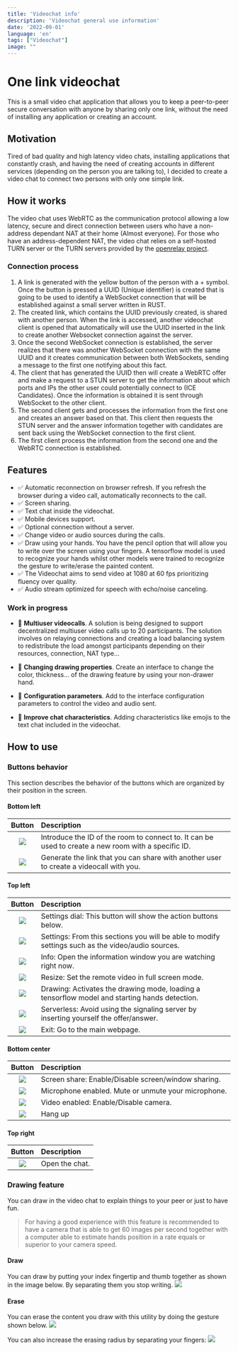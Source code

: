 ```yaml
---
title: 'Videochat info'
description: 'Videochat general use information'
date: '2022-09-01'
language: 'en'
tags: ["Videochat"]
image: ""
---
```


# One link videochat
This is a small video chat application that allows you to keep a peer-to-peer secure conversation with anyone by sharing only one link, without the need of installing any application or creating an account.

## Motivation
Tired of bad quality and high latency video chats, installing applications that constantly crash, and having the need of creating accounts in different services (depending on the person you are talking to), I decided to create a video chat to connect two persons with only one simple link.

## How it works
The video chat uses WebRTC as the communication protocol allowing a low latency, secure and direct connection between users who have a non-address dependant NAT at their home (Almost everyone). For those who have an address-dependent NAT, the video chat relies on a self-hosted TURN server or the TURN servers provided by the [openrelay project](https://www.metered.ca/tools/openrelay/).

### Connection process
1. A link is generated with the yellow button of the person with a + symbol. Once the button is pressed a UUID (Unique identifier) is created that is going to be used to identify a WebSocket connection that will be established against a small server written in RUST.
2. The created link, which contains the UUID previously created, is shared with another person. When the link is accessed, another videochat client is opened that automatically will use the UUID inserted in the link to create another Websocket connection against the server. 
3. Once the second WebSocket connection is established, the server realizes that there was another WebSocket connection with the same UUID and it creates communication between both WebSockets, sending a message to the first one notifying about this fact.
4. The client that has generated the UUID then will create a WebRTC offer and make a request to a STUN server to get the information about which ports and IPs the other user could potentially connect to (ICE Candidates). Once the information is obtained it is sent through WebSocket to the other client.
5. The second client gets and processes the information from the first one and creates an answer based on that. This client then requests the STUN server and the answer information together with candidates are sent back using the WebSocket connection to the first client.
6. The first client process the information from the second one and the WebRTC connection is established.


## Features


- :white_check_mark: Automatic reconnection on browser refresh. If you refresh the browser during a video call, automatically reconnects to the call.
- :white_check_mark: Screen sharing.
- :white_check_mark: Text chat inside the videochat.
- :white_check_mark: Mobile devices support.
- :white_check_mark: Optional connection without a server.
- :white_check_mark: Change video or audio sources during the calls.
- :white_check_mark: Draw using your hands. You have the pencil option that will allow you to write over the screen using your fingers. A tensorflow model is used to recognize your hands whilst other models were trained to recognize the gesture to write/erase the painted content.
- :white_check_mark: The Videochat aims to send video at 1080 at 60 fps prioritizing fluency over quality.
- :white_check_mark: Audio stream optimized for speech with echo/noise canceling.

### Work in progress
- :construction: **Multiuser videocalls**. A solution is being designed to support decentralized multiuser video calls up to 20 participants. The solution involves on relaying connections and creating a load balancing system to redistribute the load amongst participants depending on their resources, connection, NAT type...
- :construction: **Changing drawing properties**. Create an interface to change the color, thickness... of the drawing feature by using your non-drawer hand.
- :construction: **Configuration parameters**. Add to the interface configuration parameters to control the video and audio sent.

- :construction: **Improve chat characteristics**. Adding characteristics like emojis to the text chat included in the videochat.

## How to use

### Buttons behavior
This section describes the behavior of the buttons which are organized by their position in the screen.
#### Bottom left
Button            |  Description
:-------------------------:|:-------------------------
![](../assets/img/blog/videochat-info/2022-09-03-14-36-16.png) |Introduce the ID of the room to connect to. It can be used to create a new room with a specific ID.
![](../assets/img/blog/videochat-info/2022-09-03-14-36-28.png) |Generate the link that you can share with another user to create a videocall with you.

#### Top left
Button            |  Description
:-------------------------:|:-------------------------
![](../assets/img/blog/videochat-info/2022-09-03-14-36-48.png) |Settings dial: This button will show the action buttons below.
![](../assets/img/blog/videochat-info/2022-09-03-14-37-16.png) |Settings: From this sections you will be able to modify settings such as the video/audio sources.
![](../assets/img/blog/videochat-info/2022-09-03-14-37-31.png) |Info: Open the information window you are watching right now.
![](../assets/img/blog/videochat-info/2022-09-03-14-38-02.png) |Resize: Set the remote video in full screen mode.
![](../assets/img/blog/videochat-info/2022-09-03-14-38-18.png) |Drawing: Activates the drawing mode, loading a tensorflow model and starting hands detection.
![](../assets/img/blog/videochat-info/2022-09-03-14-38-28.png) |Serverless: Avoid using the signaling server by inserting yourself the offer/answer.
![](../assets/img/blog/videochat-info/2022-09-03-14-38-36.png) |Exit: Go to the main webpage.

#### Bottom center
Button            |  Description
:-------------------------:|:-------------------------
![](../assets/img/blog/videochat-info/2022-09-03-15-08-18.png) |Screen share: Enable/Disable screen/window sharing.
![](../assets/img/blog/videochat-info/2022-09-03-15-08-42.png) |Microphone enabled. Mute or unmute your microphone.
![](../assets/img/blog/videochat-info/2022-09-03-15-09-06.png) |Video enabled: Enable/Disable camera.
![](../assets/img/blog/videochat-info/2022-09-03-15-10-22.png) |Hang up

#### Top right
Button            |  Description
:-------------------------:|:-------------------------
![](../assets/img/blog/videochat-info/2022-09-03-15-10-06.png) |Open the chat.

### Drawing feature
You can draw in the video chat to explain things to your peer or just to have fun. 
> For having a good experience with this feature is recommended to have a camera that is able to get 60 images per second together with a computer able to estimate hands position in a rate equals or superior to your camera speed. 

#### Draw
You can draw by putting your index fingertip and thumb together as shown in the image below. By separating them you stop writing.
![](../assets/img/blog/videochat-info/2022-09-03-15-25-22.png) 

#### Erase
You can erase the content you draw with this utility by doing the gesture shown below.
![](../assets/img/blog/videochat-info/2022-09-03-15-27-06.png) 

You can also increase the erasing radius by separating your fingers:
![](../assets/img/blog/videochat-info/2022-09-03-15-27-39.png) 